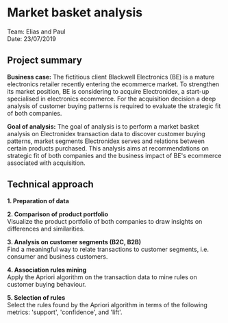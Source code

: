 # **Market basket analysis**  
  
Team: Elias and Paul  
Date: 23/07/2019  
  
## Project summary
**Business case:** The fictitious client Blackwell Electronics (BE) is a mature electronics retailer recently entering the ecommerce market. To strengthen its market position, BE is considering to acquire Electronidex, a start-up specialised in electronics ecommerce. For the acquisition decision a deep analysis of customer buying patterns is required to evaluate the strategic fit of both companies.  
  
**Goal of analysis:** The goal of analysis is to perform a market basket analysis on Electronidex transaction data to discover customer buying patterns, market segments Electronidex serves and relations between certain products purchased. This analysis aims at recommendations on strategic fit of both companies and the business impact of BE's ecommerce associated with acquisition.      

## Technical approach  
  
**1. Preparation of data**  
  
**2. Comparison of product portfolio**    
Visualize the product portfolio of both companies to draw insights on differences and similarities.  
  
**3. Analysis on customer segments (B2C, B2B)**  
Find a meaningful way to relate transactions to customer segments, i.e. consumer and business customers.  
  
**4. Association rules mining**  
Apply the Apriori algorithm on the transaction data to mine rules on customer buying behaviour.  
  
**5. Selection of rules**  
Select the rules found by the Apriori algorithm in terms of the following metrics: 'support', 'confidence', and 'lift'.


